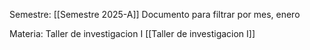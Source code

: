 Semestre: [[Semestre 2025-A]]
Documento para filtrar por mes, enero

Materia: Taller de investigacion I [[Taller de investigacion I]]